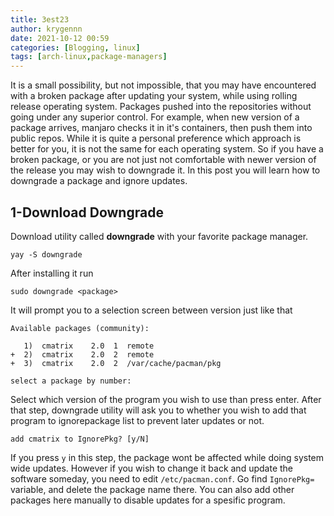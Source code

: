 ```yaml
---
title: 3est23
author: krygennn
date: 2021-10-12 00:59
categories: [Blogging, linux]
tags: [arch-linux,package-managers]
---
```


It is a small possibility, but not impossible, that you may have encountered
with a broken package after updating your system, while using rolling release
operating system. Packages pushed into the repositories without going under
any superior control. For example, when new version of a package arrives,
manjaro checks it in it's containers, then push them into public repos. While
it is quite a personal preference which approach is better for you, it is not the
same for each operating system. So if you have a broken package, or you are not just
not comfortable with newer version of the release you may wish to downgrade it. 
In this post you will learn how to downgrade a package and ignore updates.

## 1-Download Downgrade

Download utility called **downgrade** with your favorite package manager.
```shell
yay -S downgrade
```
After installing it run
```shell
sudo downgrade <package>
```
It will prompt you to a selection screen between version just like that
```
Available packages (community):

   1)  cmatrix    2.0  1  remote
+  2)  cmatrix    2.0  2  remote
+  3)  cmatrix    2.0  2  /var/cache/pacman/pkg

select a package by number: 
```
Select which version of the program you wish to use than press enter.
After that step, downgrade utility will ask you to whether you wish to
add that program to ignorepackage list to prevent later updates or not.
```
add cmatrix to IgnorePkg? [y/N]
```
If you press `y` in this step, the package wont be affected while doing
system wide updates. However if you wish to change it back and update the
software someday, you need to edit `/etc/pacman.conf`. Go find `IgnorePkg=`
variable, and delete the package name there. You can also add other packages 
here manually to disable updates for a spesific program.
